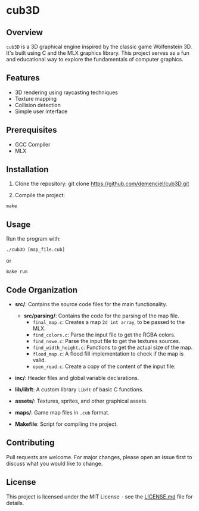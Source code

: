 # cub3D

## Overview

`cub3D` is a 3D graphical engine inspired by the classic game Wolfenstein 3D. It's built using C and the MLX graphics library. This project serves as a fun and educational way to explore the fundamentals of computer graphics.

## Features

- 3D rendering using raycasting techniques
- Texture mapping
- Collision detection
- Simple user interface

## Prerequisites

- GCC Compiler
- MLX

## Installation

1. Clone the repository:
git clone https://github.com/demenciel/cub3D.git

3. Compile the project:
```
make
```


## Usage

Run the program with:

```
./cub3D [map_file.cub]
```

or

```
make run
```

## Code Organization

- **src/**: Contains the source code files for the main functionality.
  - **src/parsing/**: Contains the code for the parsing of the map file.
    - `final_map.c`: Creates a map `2d int array`, to be passed to the MLX.
    - `find_colors.c`: Parse the input file to get the RGBA colors.
    - `find_nswe.c`: Parse the input file to get the textures sources.
    - `find_width_height.c`: Functions to get the actual size of the map.
    - `flood_map.c`: A flood fill implementation to check if the map is valid.
    - `open_read.c`: Create a copy of the content of the input file.

- **inc/**: Header files and global variable declarations.

- **lib/libft**: A custom library `libft` of basic C functions.

- **assets/**: Textures, sprites, and other graphical assets.

- **maps/**: Game map files in `.cub` format.

- **Makefile**: Script for compiling the project.


## Contributing

Pull requests are welcome. For major changes, please open an issue first to discuss what you would like to change.

## License

This project is licensed under the MIT License - see the [LICENSE.md](LICENSE.md) file for details.
